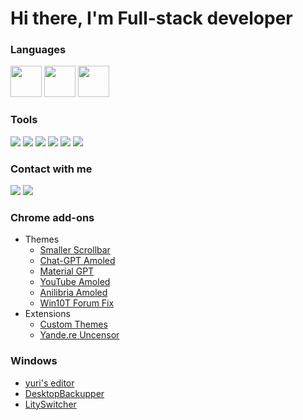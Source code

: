 # Hi there, I'm Full-stack developer
### Languages
<img height="50px" src="https://img.shields.io/badge/JavaScript-323330?style=for-the-badge&logo=javascript&logoColor=F7DF1E" /> <img height="50px" src="https://img.shields.io/badge/TypeScript-007ACC?style=for-the-badge&logo=typescript&logoColor=white" /> <img height="50px" src="https://img.shields.io/badge/C%23-239120?style=for-the-badge&logo=csharp&logoColor=white" />
### Tools
<img src="https://img.shields.io/badge/.NET-512BD4?style=for-the-badge&logo=dotnet&logoColor=white" /> <img src="https://img.shields.io/badge/Express%20js-000000?style=for-the-badge&logo=express&logoColor=white" /> <img src="https://img.shields.io/badge/Node%20js-339933?style=for-the-badge&logo=nodedotjs&logoColor=white" /> <img src="https://img.shields.io/badge/Socket.io-010101?&style=for-the-badge&logo=Socket.io&logoColor=white" /> <img src="https://img.shields.io/badge/Vite-B73BFE?style=for-the-badge&logo=vite&logoColor=FFD62E" /> <img src="https://img.shields.io/badge/Vue%20js-35495E?style=for-the-badge&logo=vuedotjs&logoColor=4FC08D" />
### Contact with me
<a href="https://www.linkedin.com/in/dary1337"><img src="https://img.shields.io/badge/LinkedIn-0077B5?style=for-the-badge&logo=linkedin&logoColor=white" /></a>
<a href="https://t.me/dary1337"><img src="https://img.shields.io/badge/Telegram-2CA5E0?style=for-the-badge&logo=telegram&logoColor=white" /></a>

### Chrome add-ons
* Themes
     -    [Smaller Scrollbar](https://github.com/dary1337/custom-themes/tree/master/themes/smaller-scrollbar)
     -    [Chat-GPT Amoled](https://github.com/dary1337/custom-themes/tree/master/themes/chatgpt-amoled)
     -    [Material GPT](https://github.com/dary1337/custom-themes/tree/master/themes/material-gpt)
     -    [YouTube Amoled](https://github.com/dary1337/custom-themes/tree/master/themes/youtube-amoled)
     -    [Anilibria Amoled](https://github.com/dary1337/custom-themes/tree/master/themes/anilibria-amoled)
     -    [Win10T Forum Fix](https://github.com/dary1337/custom-themes/tree/master/themes/win10t-forum-fix)
* Extensions
  * [Custom Themes](https://github.com/dary1337/custom-themes)
  * [Yande.re Uncensor](https://github.com/dary1337/Yande.re-Uncensor)

### Windows
* [yuri's editor](https://github.com/dary1337/yuris_editor)
* [DesktopBackupper](https://github.com/dary1337/DesktopBackupper)
* [LitySwitcher](https://github.com/dary1337/LitySwitcher)
